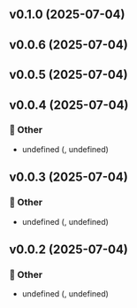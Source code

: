 
## v0.1.0 (2025-07-04)


## v0.0.6 (2025-07-04)


## v0.0.5 (2025-07-04)


## v0.0.4 (2025-07-04)

### 🔹 Other
- undefined (, undefined)


## v0.0.3 (2025-07-04)

### 🔹 Other
- undefined (, undefined)


## v0.0.2 (2025-07-04)

### 🔹 Other
- undefined (, undefined)

